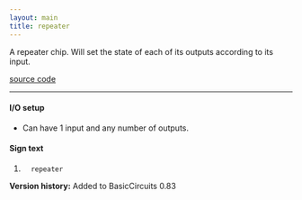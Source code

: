 ```yaml
---
layout: main
title: repeater
---
```


A repeater chip. Will set the state of each of its outputs according to its input.

[source code](https://github.com/eisental/BasicCircuits/blob/master/src/main/java/org/tal/basiccircuits/repeater.java)
    
* * *


#### I/O setup 
* Can have 1 input and any number of outputs.

#### Sign text
1. `   repeater   `

__Version history:__ Added to BasicCircuits 0.83